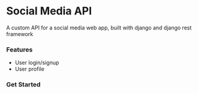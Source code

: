 # Social Media API
A custom API for a social media web app, built with django and django rest framework

### Features
- User login/signup
- User profile

### Get Started